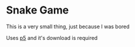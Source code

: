 # Snake Game

This is a very small thing, just because I was bored

Uses [p5](https://p5js.org/) and it's download is required
